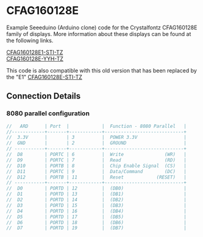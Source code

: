 # CFAG160128E

Example Seeeduino (Arduino clone) code for the Crystalfontz CFAG160128E family of displays. More information about these displays can be found at the following links.

[CFAG160128E1-STI-TZ](https://www.crystalfontz.com/product/cfag160128e1stitz)\
[CFAG160128E-YYH-TZ](https://www.crystalfontz.com/product/cfag160128eyyhtz)

This code is also compatible with this old version that has been replaced by the "E1"
[CFAG160128E-STI-TZ](https://www.crystalfontz.com/product/cfag160128estitz)


## Connection Details
### 8080 parallel configuration
```c++
//   ARD      | Port  |            |  Function - 8080 Parallel   |
//------------+-------+------------+-----------------------------+
//  3.3V      |       | 3          |  POWER 3.3V                 |
//  GND	      |       | 2          |  GROUND                     |
// -----------+-------+------------+-----------------------------+
//  D8        | PORTC | 6          |  Write               (WR)   |
//  D9        | PORTC | 7          |  Read                (RD)   |
//  D10       | PORTB | 8          |  Chip Enable Signal  (CS)   |
//  D11       | PORTC | 9          |  Data/Command        (DC)   |
//  D12       | PORTB | 11         |  Reset            (RESET)   |
// -----------+-------+------------+-----------------------------+
//  D0        | PORTD | 12         |  (DB0)                      |
//  D1        | PORTD | 13         |  (DB1)                      |
//  D2        | PORTD | 14         |  (DB2)                      |
//  D3        | PORTD | 15         |  (DB3)                      |
//  D4        | PORTD | 16         |  (DB4)                      |
//  D5        | PORTD | 17         |  (DB5)                      |
//  D6        | PORTD | 18         |  (DB6)                      |
//  D7        | PORTD | 19         |  (DB7)                      |
```
